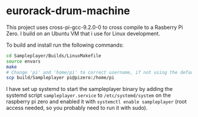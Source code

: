 # eurorack-drum-machine

This project uses cross-pi-gcc-9.2.0-0 to cross compile to a Rasberry Pi Zero. I build on an Ubuntu VM that i use for Linux development.

To build and install run the following commands:

``` bash
cd Sampleplayer/Builds/LinuxMakefile
source envars
make
# Change 'pi' and 'home/pi' to correct username, if not using the default username for your Raspberry Pi
scp build/Sampleplayer pi@pizero:/home/pi
```

I have set up systemd to start the sampleplayer binary by adding the systemd script `sampleplayer.service` to `/etc/systemd/system` on the raspberry pi zero and enabled it with `systemctl enable sampleplayer` (root access needed, so you probably need to run it with sudo).
